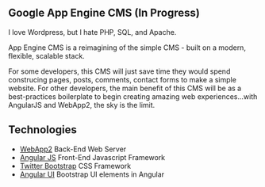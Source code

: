 ## Google App Engine CMS (In Progress)

I love Wordpress, but I hate PHP, SQL, and Apache.

App Engine CMS is a reimagining of the simple CMS - built on a modern, flexible, scalable stack.

For some developers, this CMS will just save time they would spend construcing pages, posts, comments, contact forms to make a simple website.  For other developers, the main benefit of this CMS will be as a best-practices boilerplate to begin creating amazing web experiences...with AngularJS and WebApp2, the sky is the limit.

## Technologies
+ [WebApp2](http://twitter.github.com/bootstrap/) Back-End Web Server
+ [Angular JS](http://twitter.github.com/bootstrap/) Front-End Javascript Framework
+ [Twitter Bootstrap](http://twitter.github.com/bootstrap/) CSS Framework
+ [Angular UI](http://angular-ui.github.io/) Bootstrap UI elements in Angular